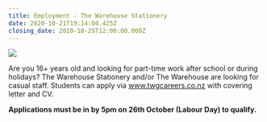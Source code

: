 ```yaml
---
title: Employment - The Warehouse Stationery
date: 2020-10-21T19:14:04.425Z
closing_date: 2020-10-25T12:00:00.000Z
---
```

![](https://res.cloudinary.com/whanganuihigh/image/upload/v1603307785/Careers%20and%20Vocational/22.10.2020_The_Warehouse_stationery.jpg)

Are you 16+ years old and looking for part-time work after school or during holidays? The Warehouse Stationery and/or The Warehouse are looking for casual staff. Students can apply via www.twgcareers.co.nz with covering letter and CV. 

**Applications must be  in by 5pm on 26th October (Labour Day) to qualify.**